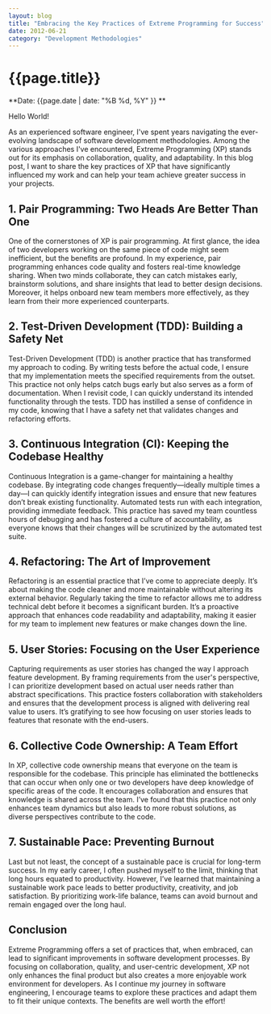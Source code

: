 ```yaml
---
layout: blog
title: "Embracing the Key Practices of Extreme Programming for Success"
date: 2012-06-21
category: "Development Methodologies"
---
```



# {{page.title}}

**Date: {{page.date | date: "%B %d, %Y" }} **

Hello World!

As an experienced software engineer, I've spent years navigating the ever-evolving landscape of software development methodologies. Among the various approaches I've encountered, Extreme Programming (XP) stands out for its emphasis on collaboration, quality, and adaptability. In this blog post, I want to share the key practices of XP that have significantly influenced my work and can help your team achieve greater success in your projects.

## 1. Pair Programming: Two Heads Are Better Than One

One of the cornerstones of XP is pair programming. At first glance, the idea of two developers working on the same piece of code might seem inefficient, but the benefits are profound. In my experience, pair programming enhances code quality and fosters real-time knowledge sharing. When two minds collaborate, they can catch mistakes early, brainstorm solutions, and share insights that lead to better design decisions. Moreover, it helps onboard new team members more effectively, as they learn from their more experienced counterparts.

## 2. Test-Driven Development (TDD): Building a Safety Net

Test-Driven Development (TDD) is another practice that has transformed my approach to coding. By writing tests before the actual code, I ensure that my implementation meets the specified requirements from the outset. This practice not only helps catch bugs early but also serves as a form of documentation. When I revisit code, I can quickly understand its intended functionality through the tests. TDD has instilled a sense of confidence in my code, knowing that I have a safety net that validates changes and refactoring efforts.

## 3. Continuous Integration (CI): Keeping the Codebase Healthy

Continuous Integration is a game-changer for maintaining a healthy codebase. By integrating code changes frequently—ideally multiple times a day—I can quickly identify integration issues and ensure that new features don’t break existing functionality. Automated tests run with each integration, providing immediate feedback. This practice has saved my team countless hours of debugging and has fostered a culture of accountability, as everyone knows that their changes will be scrutinized by the automated test suite.

## 4. Refactoring: The Art of Improvement

Refactoring is an essential practice that I’ve come to appreciate deeply. It’s about making the code cleaner and more maintainable without altering its external behavior. Regularly taking the time to refactor allows me to address technical debt before it becomes a significant burden. It’s a proactive approach that enhances code readability and adaptability, making it easier for my team to implement new features or make changes down the line.

## 5. User Stories: Focusing on the User Experience

Capturing requirements as user stories has changed the way I approach feature development. By framing requirements from the user's perspective, I can prioritize development based on actual user needs rather than abstract specifications. This practice fosters collaboration with stakeholders and ensures that the development process is aligned with delivering real value to users. It’s gratifying to see how focusing on user stories leads to features that resonate with the end-users.

## 6. Collective Code Ownership: A Team Effort

In XP, collective code ownership means that everyone on the team is responsible for the codebase. This principle has eliminated the bottlenecks that can occur when only one or two developers have deep knowledge of specific areas of the code. It encourages collaboration and ensures that knowledge is shared across the team. I’ve found that this practice not only enhances team dynamics but also leads to more robust solutions, as diverse perspectives contribute to the code.

## 7. Sustainable Pace: Preventing Burnout

Last but not least, the concept of a sustainable pace is crucial for long-term success. In my early career, I often pushed myself to the limit, thinking that long hours equated to productivity. However, I’ve learned that maintaining a sustainable work pace leads to better productivity, creativity, and job satisfaction. By prioritizing work-life balance, teams can avoid burnout and remain engaged over the long haul.

## Conclusion

Extreme Programming offers a set of practices that, when embraced, can lead to significant improvements in software development processes. By focusing on collaboration, quality, and user-centric development, XP not only enhances the final product but also creates a more enjoyable work environment for developers. As I continue my journey in software engineering, I encourage teams to explore these practices and adapt them to fit their unique contexts. The benefits are well worth the effort!
